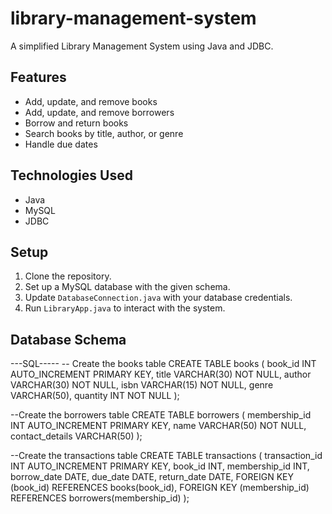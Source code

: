 
# library-management-system
A simplified Library Management System using Java and JDBC.
## Features
- Add, update, and remove books
- Add, update, and remove borrowers
- Borrow and return books
- Search books by title, author, or genre
- Handle due dates

## Technologies Used
- Java
- MySQL
- JDBC

## Setup
1. Clone the repository.
2. Set up a MySQL database with the given schema.
3. Update `DatabaseConnection.java` with your database credentials.
4. Run `LibraryApp.java` to interact with the system.

## Database Schema
---SQL-----
-- Create the books table
CREATE TABLE books (
    book_id INT AUTO_INCREMENT PRIMARY KEY,
    title VARCHAR(30) NOT NULL,
    author VARCHAR(30) NOT NULL,
    isbn VARCHAR(15) NOT NULL,
    genre VARCHAR(50),
    quantity INT NOT NULL
);

--Create the borrowers table
CREATE TABLE borrowers (
    membership_id INT AUTO_INCREMENT PRIMARY KEY,
    name VARCHAR(50) NOT NULL,
    contact_details VARCHAR(50)
);

--Create the transactions table
CREATE TABLE transactions (
    transaction_id INT AUTO_INCREMENT PRIMARY KEY,
    book_id INT,
    membership_id INT,
    borrow_date DATE,
    due_date DATE,
    return_date DATE,
    FOREIGN KEY (book_id) REFERENCES books(book_id),
    FOREIGN KEY (membership_id) REFERENCES borrowers(membership_id)
);

